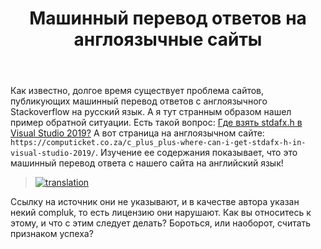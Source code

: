 ﻿---
title: "Машинный перевод ответов на англоязычные сайты"
se.owner.user_id: 240512
se.owner.display_name: "MSDN.WhiteKnight"
se.owner.link: "https://ru.meta.stackoverflow.com/users/240512/msdn-whiteknight"
se.link: "https://ru.meta.stackoverflow.com/questions/12785/%d0%9c%d0%b0%d1%88%d0%b8%d0%bd%d0%bd%d1%8b%d0%b9-%d0%bf%d0%b5%d1%80%d0%b5%d0%b2%d0%be%d0%b4-%d0%be%d1%82%d0%b2%d0%b5%d1%82%d0%be%d0%b2-%d0%bd%d0%b0-%d0%b0%d0%bd%d0%b3%d0%bb%d0%be%d1%8f%d0%b7%d1%8b%d1%87%d0%bd%d1%8b%d0%b5-%d1%81%d0%b0%d0%b9%d1%82%d1%8b"
se.question_id: 12785
se.post_type: question
---
<p>Как известно, долгое время существует проблема сайтов, публикующих машинный перевод ответов с англоязычного Stackoverflow на русский язык. А я тут странным образом нашел пример обратной ситуации. Есть такой вопрос: <a href="https://ru.stackoverflow.com/questions/1031695/">Где взять stdafx.h в Visual Studio 2019?</a> А вот страница на англоязычном сайте: <code>https://computicket.co.za/c_plus_plus-where-can-i-get-stdafx-h-in-visual-studio-2019/</code>. Изучение ее содержания показывает, что это машинный перевод ответа с нашего сайта на английский язык!</p>
<blockquote>
<p><a href="https://i.stack.imgur.com/PjsAH.png" rel="nofollow noreferrer"><img src="https://i.stack.imgur.com/PjsAH.png" alt="translation" /></a></p>
</blockquote>
<p>Ссылку на источник они не указывают, и в качестве автора указан некий compluk, то есть лицензию они нарушают. Как вы относитесь к этому, и что с этим следует делать? Бороться, или наоборот, считать признаком успеха?</p>
